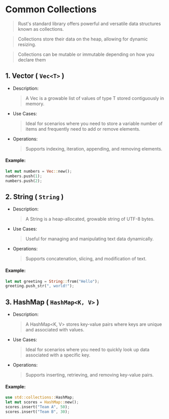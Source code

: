 # Common Collections
> Rust's standard library offers powerful and versatile data structures known as collections.

> Collections store their data on the heap, allowing for dynamic resizing.

> Collections can be mutable or immutable depending on how you declare them
## 1. Vector ( `Vec<T>` )
- Description:
  > A Vec<T> is a growable list of values of type T stored contiguously in memory.
- Use Cases:
  > Ideal for scenarios where you need to store a variable number of items and frequently need to add or remove elements.
- Operations:
  > Supports indexing, iteration, appending, and removing elements.
#### Example:
```rust
let mut numbers = Vec::new();
numbers.push(1);
numbers.push(2);
```

## 2. String ( `String` )
- Description:
  > A String is a heap-allocated, growable string of UTF-8 bytes.
- Use Cases:
  > Useful for managing and manipulating text data dynamically.
- Operations:
  > Supports concatenation, slicing, and modification of text.
#### Example:
```rust
let mut greeting = String::from("Hello");
greeting.push_str(", world!");
```
## 3. HashMap ( `HashMap<K, V>` )
- Description:
  > A HashMap<K, V> stores key-value pairs where keys are unique and associated with values.
- Use Cases:
  > Ideal for scenarios where you need to quickly look up data associated with a specific key.
- Operations:
  > Supports inserting, retrieving, and removing key-value pairs.
#### Example:
```rust
use std::collections::HashMap;
let mut scores = HashMap::new();
scores.insert("Team A", 50);
scores.insert("Team B", 30);
```
